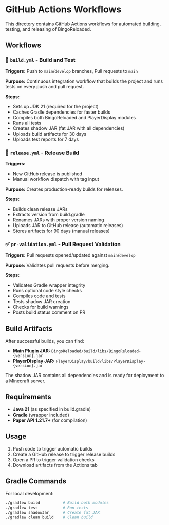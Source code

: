 # GitHub Actions Workflows

This directory contains GitHub Actions workflows for automated building, testing, and releasing of BingoReloaded.

## Workflows

### 🔨 `build.yml` - Build and Test
**Triggers:** Push to `main`/`develop` branches, Pull requests to `main`

**Purpose:** Continuous integration workflow that builds the project and runs tests on every push and pull request.

**Steps:**
- Sets up JDK 21 (required for the project)
- Caches Gradle dependencies for faster builds
- Compiles both BingoReloaded and PlayerDisplay modules
- Runs all tests
- Creates shadow JAR (fat JAR with all dependencies)
- Uploads build artifacts for 30 days
- Uploads test reports for 7 days

### 🚀 `release.yml` - Release Build
**Triggers:** 
- New GitHub release is published
- Manual workflow dispatch with tag input

**Purpose:** Creates production-ready builds for releases.

**Steps:**
- Builds clean release JARs
- Extracts version from build.gradle
- Renames JARs with proper version naming
- Uploads JAR to GitHub release (automatic releases)
- Stores artifacts for 90 days (manual releases)

### ✅ `pr-validation.yml` - Pull Request Validation
**Triggers:** Pull requests opened/updated against `main`/`develop`

**Purpose:** Validates pull requests before merging.

**Steps:**
- Validates Gradle wrapper integrity
- Runs optional code style checks
- Compiles code and tests
- Tests shadow JAR creation
- Checks for build warnings
- Posts build status comment on PR

## Build Artifacts

After successful builds, you can find:

- **Main Plugin JAR:** `BingoReloaded/build/libs/BingoReloaded-{version}.jar`
- **PlayerDisplay JAR:** `PlayerDisplay/build/libs/PlayerDisplay-{version}.jar`

The shadow JAR contains all dependencies and is ready for deployment to a Minecraft server.

## Requirements

- **Java 21** (as specified in build.gradle)
- **Gradle** (wrapper included)
- **Paper API 1.21.7+** (for compilation)

## Usage

1. Push code to trigger automatic builds
2. Create a GitHub release to trigger release builds
3. Open a PR to trigger validation checks
4. Download artifacts from the Actions tab

## Gradle Commands

For local development:
```bash
./gradlew build          # Build both modules
./gradlew test           # Run tests
./gradlew shadowJar      # Create fat JAR
./gradlew clean build    # Clean build
```